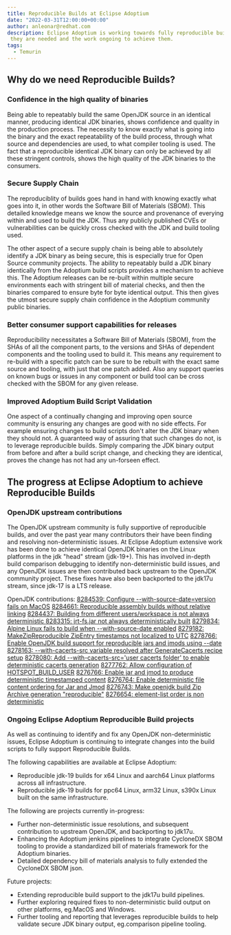 ```yaml
---
title: Reproducible Builds at Eclipse Adoptium
date: "2022-03-31T12:00:00+00:00"
author: anleonar@redhat.com
description: Eclipse Adoptium is working towards fully reproducible builds, this blogs explains why
 they are needed and the work ongoing to achieve them.
tags:
  - Temurin
---
```


## Why do we need Reproducible Builds?

### Confidence in the high quality of binaries

Being able to repeatably build the same OpenJDK source in an identical manner, producing
identical JDK binaries, shows confidence and quality in the production process.
The necessity to know exactly what is going into the binary and the exact repeatability of the
build process, through what source and dependencies are used, to what compiler tooling is used.
The fact that a reproducible identical JDK binary can only be achieved by all these stringent controls,
shows the high quality of the JDK binaries to the consumers.

### Secure Supply Chain

The reproduciblity of builds goes hand in hand with knowing exactly what goes into it, in other words 
the Software Bill of Materials (SBOM). This detailed knowledge means we know the source and provenance
of everying within and used to build the JDK. Thus any publicly published CVEs or vulnerabilities can be
quickly cross checked with the JDK and build tooling used.

The other aspect of a secure supply chain is being able to absolutely identify a JDK binary as being secure,
this is especially true for Open Source community projects. The ability to repeatably build a JDK binary
identically from the Adoptium build scripts provides a mechanism to achieve this. The Adoptium releases can
be re-built within multiple secure environments each with stringent bill of material checks, and then the binaries
compared to ensure byte for byte identical output. This then gives the utmost secure supply chain confidence in
the Adoptium community public binaries.

### Better consumer support capabilities for releases

Reproducibility necessitates a Software Bill of Materials (SBOM), from the SHAs of all the component parts,
to the versions and SHAs of dependent components and the tooling used to build it. This means any requirement
to re-build with a specific patch can be sure to be rebuilt with the exact same source and tooling, with just
that one patch added. Also any support queries on known bugs or issues in any component or build tool can be
cross checked with the SBOM for any given release.

### Improved Adoptium Build Script Validation

One aspect of a continually changing and improving open source community is ensuring any changes are good with
no side effects. For example ensuring changes to build scripts don't alter the JDK binary when they should not.
A guaranteed way of assuring that such changes do not, is to leverage reproducible builds. Simply comparing the
JDK binary output from before and after a build script change, and checking they are identical, proves the change
has not had any un-forseen effect.

## The progress at Eclipse Adoptium to achieve Reproducible Builds

### OpenJDK upstream contributions

The OpenJDK upstream community is fully supportive of reproducible builds, and over the past year many contributors
their have been finding and resolving non-deterministic issues. At Eclipse Adoptium extensive work has been done to
achieve identical OpenJDK binaries on the Linux platforms in the jdk "head" stream (jdk-19+). This has involved
in-depth build comparison debugging to identify non-deterministic build issues, and any OpenJDK issues are then
contributed back upstream to the OpenJDK community project. These fixes have also been backported to the
jdk17u stream, since jdk-17 is a LTS release.

OpenJDK contributions:
[8284539: Configure --with-source-date=version fails on MacOS](https://github.com/openjdk/jdk/pull/8247)
[8284661: Reproducible assembly builds without relative linking](https://github.com/openjdk/jdk/pull/8177)
[8284437: Building from different users/workspace is not always deterministic ](https://github.com/openjdk/jdk/pull/8124)
[8283315: jrt-fs.jar not always deterministically built](https://github.com/openjdk/jdk/pull/7852)
[8279834: Alpine Linux fails to build when --with-source-date enabled](https://github.com/openjdk/jdk/pull/7025)
[8279182: MakeZipReproducible ZipEntry timestamps not localized to UTC](https://github.com/openjdk/jdk/pull/6926)
[8278766: Enable OpenJDK build support for reproducible jars and jmods using --date](https://github.com/openjdk/jdk/pull/6878)
[8278163: --with-cacerts-src variable resolved after GenerateCacerts recipe setup](https://github.com/openjdk/jdk/pull/6680)
[8278080: Add --with-cacerts-src='user cacerts folder' to enable deterministic cacerts generation](https://github.com/openjdk/jdk/pull/6647)
[8277762: Allow configuration of HOTSPOT_BUILD_USER](https://github.com/openjdk/jdk/pull/6542)
[8276766: Enable jar and jmod to produce deterministic timestamped content](https://github.com/openjdk/jdk/pull/6481)
[8276764: Enable deterministic file content ordering for Jar and Jmod](https://github.com/openjdk/jdk/pull/6395)
[8276743: Make openjdk build Zip Archive generation "reproducible"](https://github.com/openjdk/jdk/pull/6311)
[8276654: element-list order is non deterministic](https://github.com/openjdk/jdk/pull/6278)

### Ongoing Eclipse Adoptium Reproducible Build projects

As well as continuing to identify and fix any OpenJDK non-deterministic issues, Eclipse Adoptium is continuing to
integrate changes into the build scripts to fully support Reproducible Builds.

The following capabilities are available at Eclipse Adoptium:

- Reproducible jdk-19 builds for x64 Linux and aarch64 Linux platforms across all infrastructure.
- Reproducible jdk-19 builds for ppc64 Linux, arm32 Linux, s390x Linux built on the same infrastructure.

The following are projects currently in-progress:

- Further non-deterministic issue resolutions, and subsequent contribution to upstream OpenJDK, and backporting to jdk17u.
- Enhancing the Adoptium jenkins pipelines to integrate CycloneDX SBOM tooling to provide a standardized bill of materials framework for the Adoptium binaries.
- Detailed dependency bill of materials analysis to fully extended the CycloneDX SBOM json.

Future projects:

- Extending reproducible build support to the jdk17u build pipelines.
- Further exploring required fixes to non-deterministic build output on other platforms, eg.MacOS and Windows.
- Further tooling and reporting that leverages reproducible builds to help validate secure JDK binary output, eg.comparison pipeline tooling.


